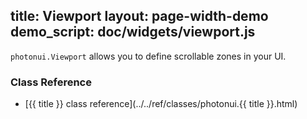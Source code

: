 title: Viewport
layout: page-width-demo
demo_script: doc/widgets/viewport.js
---

`photonui.Viewport` allows you to define scrollable zones in your UI.


### Class Reference

* [{{ title }} class reference](../../ref/classes/photonui.{{ title }}.html)


